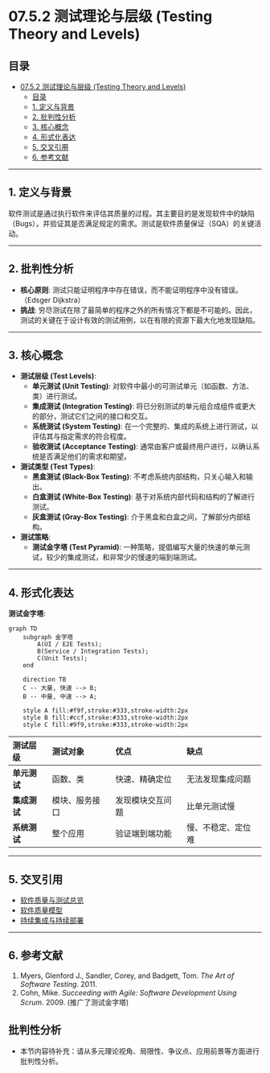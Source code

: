 # 07.5.2 测试理论与层级 (Testing Theory and Levels)

## 目录

- [07.5.2 测试理论与层级 (Testing Theory and Levels)](#0752-测试理论与层级-testing-theory-and-levels)
  - [目录](#目录)
  - [1. 定义与背景](#1-定义与背景)
  - [2. 批判性分析](#2-批判性分析)
  - [3. 核心概念](#3-核心概念)
  - [4. 形式化表达](#4-形式化表达)
  - [5. 交叉引用](#5-交叉引用)
  - [6. 参考文献](#6-参考文献)

---

## 1. 定义与背景

软件测试是通过执行软件来评估其质量的过程。其主要目的是发现软件中的缺陷（Bugs），并验证其是否满足规定的需求。测试是软件质量保证（SQA）的关键活动。

---

## 2. 批判性分析

- **核心原则**: 测试只能证明程序中存在错误，而不能证明程序中没有错误。（Edsger Dijkstra）
- **挑战**: 穷尽测试在除了最简单的程序之外的所有情况下都是不可能的。因此，测试的关键在于设计有效的测试用例，以在有限的资源下最大化地发现缺陷。

---

## 3. 核心概念

- **测试层级 (Test Levels)**:
  - **单元测试 (Unit Testing)**: 对软件中最小的可测试单元（如函数、方法、类）进行测试。
  - **集成测试 (Integration Testing)**: 将已分别测试的单元组合成组件或更大的部分，测试它们之间的接口和交互。
  - **系统测试 (System Testing)**: 在一个完整的、集成的系统上进行测试，以评估其与指定需求的符合程度。
  - **验收测试 (Acceptance Testing)**: 通常由客户或最终用户进行，以确认系统是否满足他们的需求和期望。
- **测试类型 (Test Types)**:
  - **黑盒测试 (Black-Box Testing)**: 不考虑系统内部结构，只关心输入和输出。
  - **白盒测试 (White-Box Testing)**: 基于对系统内部代码和结构的了解进行测试。
  - **灰盒测试 (Gray-Box Testing)**: 介于黑盒和白盒之间，了解部分内部结构。
- **测试策略**:
  - **测试金字塔 (Test Pyramid)**: 一种策略，提倡编写大量的快速的单元测试，较少的集成测试，和非常少的慢速的端到端测试。

---

## 4. 形式化表达

**测试金字塔**:

```mermaid
graph TD
    subgraph 金字塔
        A(UI / E2E Tests);
        B(Service / Integration Tests);
        C(Unit Tests);
    end
    
    direction TB
    C -- 大量, 快速 --> B;
    B -- 中量, 中速 --> A;
    
    style A fill:#f9f,stroke:#333,stroke-width:2px
    style B fill:#ccf,stroke:#333,stroke-width:2px
    style C fill:#9f9,stroke:#333,stroke-width:2px
```

| 测试层级 | 测试对象 | 优点 | 缺点 |
| :--- | :--- | :--- | :--- |
| **单元测试** | 函数、类 | 快速、精确定位 | 无法发现集成问题 |
| **集成测试** | 模块、服务接口 | 发现模块交互问题 | 比单元测试慢 |
| **系统测试** | 整个应用 | 验证端到端功能 | 慢、不稳定、定位难 |

---

## 5. 交叉引用

- [软件质量与测试总览](README.md)
- [软件质量模型](07.5.1_Software_Quality_Models.md)
- [持续集成与持续部署](../07.2_Software_Development_Methodologies/07.2.4_CI_CD.md)

---

## 6. 参考文献

1. Myers, Glenford J., Sandler, Corey, and Badgett, Tom. *The Art of Software Testing*. 2011.
2. Cohn, Mike. *Succeeding with Agile: Software Development Using Scrum*. 2009. (推广了测试金字塔)


## 批判性分析

- 本节内容待补充：请从多元理论视角、局限性、争议点、应用前景等方面进行批判性分析。
